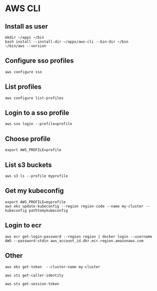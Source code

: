 # AWS CLI

## Install as user

```shell
mkdir ~/apps ~/bin
bash install --install-dir ~/apps/aws-cli --bin-dir ~/bin
~/bin/aws --version
```

## Configure sso profiles

```shell
aws configure sso
```

## List profiles

```shell
aws configure list-profiles
```

## Login to a sso profile

```shell
aws sso login --profile=profile
```

## Choose profile

```shell
export AWS_PROFILE=profile
```

## List s3 buckets

```shell
aws s3 ls --profile myprofile
```

## Get my kubeconfig

```shell
export AWS_PROFILE=myprofile
aws eks update-kubeconfig --region region-code --name my-cluster --kubeconfig pathtomykubeconfig
```

## Login to ecr

```shell
aws ecr get-login-password --region region | docker login --username AWS --password-stdin aws_account_id.dkr.ecr.region.amazonaws.com
```

## Other

```shell
aws eks get-token  --cluster-name my-cluster

aws sts get-caller-identity

aws sts get-session-token
```

